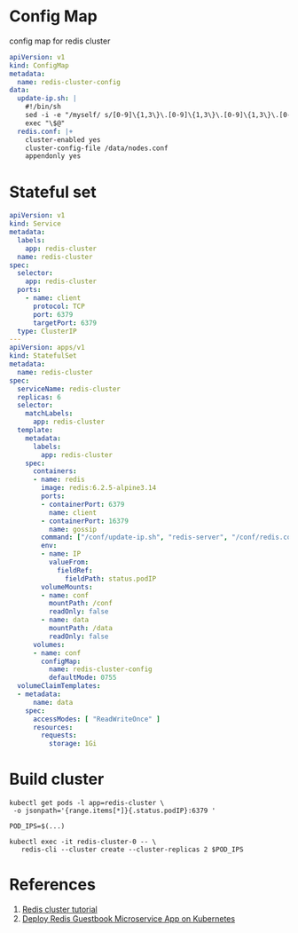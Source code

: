 # Config Map

config map for redis cluster
```yaml
apiVersion: v1
kind: ConfigMap
metadata:
  name: redis-cluster-config
data:
  update-ip.sh: |
    #!/bin/sh
    sed -i -e "/myself/ s/[0-9]\{1,3\}\.[0-9]\{1,3\}\.[0-9]\{1,3\}\.[0-9]\{1,3\}/${IP}/" /data/nodes.conf
    exec "\$@"
  redis.conf: |+
    cluster-enabled yes
    cluster-config-file /data/nodes.conf
    appendonly yes
```

# Stateful set

```yaml
apiVersion: v1
kind: Service
metadata:
  labels:
    app: redis-cluster
  name: redis-cluster
spec:
  selector:
    app: redis-cluster
  ports:
    - name: client
      protocol: TCP
      port: 6379
      targetPort: 6379
  type: ClusterIP
---
apiVersion: apps/v1
kind: StatefulSet
metadata:
  name: redis-cluster
spec:
  serviceName: redis-cluster
  replicas: 6
  selector:
    matchLabels:
      app: redis-cluster
  template:
    metadata:
      labels:
        app: redis-cluster
    spec:
      containers:
      - name: redis
        image: redis:6.2.5-alpine3.14
        ports:
        - containerPort: 6379
          name: client
        - containerPort: 16379
          name: gossip
        command: ["/conf/update-ip.sh", "redis-server", "/conf/redis.conf"]
        env:
        - name: IP
          valueFrom:
            fieldRef:
              fieldPath: status.podIP
        volumeMounts:
        - name: conf
          mountPath: /conf
          readOnly: false
        - name: data
          mountPath: /data
          readOnly: false
      volumes:
      - name: conf
        configMap:
          name: redis-cluster-config
          defaultMode: 0755
  volumeClaimTemplates:
  - metadata:
      name: data
    spec:
      accessModes: [ "ReadWriteOnce" ]
      resources:
        requests:
          storage: 1Gi
```

# Build cluster

```shell
kubectl get pods -l app=redis-cluster \
 -o jsonpath='{range.items[*]}{.status.podIP}:6379 ' 

POD_IPS=$(...)

kubectl exec -it redis-cluster-0 -- \
   redis-cli --cluster create --cluster-replicas 2 $POD_IPS
```

# References

1. [Redis cluster tutorial](https://redis.io/topics/cluster-tutorial)
2. [Deploy Redis Guestbook Microservice App on Kubernetes](https://platform9.com/docs/kubernetes/tutorials-deploy-redis-microservices-app)
